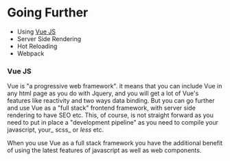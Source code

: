 # Going Further

* Using [Vue JS](https://vuejs.org/)
* Server Side Rendering
* Hot Reloading
* Webpack

### Vue JS

Vue is "a progressive web framework". it means that you can include Vue in any html page as you do with Jquery, and you will get a lot of Vue's features like reactivity and two ways data binding. But you can go further and use Vue as a "full stack" frontend framework, with server side rendering to have SEO etc. This, of course, is not straight forward as you need to put in place a "development pipeline" as you need to compile your javascript, your_ scss_ or _less_ etc. 

When you use Vue as a full stack framework you have the additional benefit of using the latest features of javascript as well as web components.



